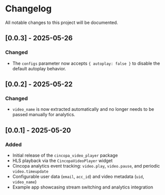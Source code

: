 # Changelog

All notable changes to this project will be documented.

## [0.0.3] - 2025-05-26
### Changed
- The `configs` parameter now accepts `{ autoplay: false }` to disable the default autoplay behavior.

## [0.0.2] - 2025-05-22
### Changed
- `video_name` is now extracted automatically and no longer needs to be passed manually for analytics.

## [0.0.1] - 2025-05-20
### Added
- Initial release of the `cincopa_video_player` package  
- HLS playback via the `CincopaVideoPlayer` widget  
- Cincopa analytics event tracking: `video.play`, `video.pause`, and periodic `video.timeupdate`  
- Configurable user data (`email`, `acc_id`) and video metadata (`uid`, `video_name`)  
- Example app showcasing stream switching and analytics integration  
